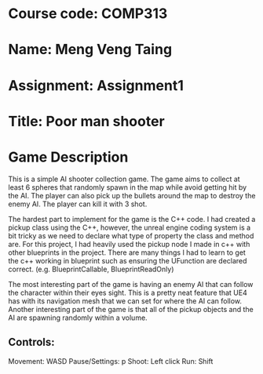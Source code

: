 # Course code: COMP313

# Name: Meng Veng Taing

# Assignment: Assignment1

# Title: Poor man shooter

# Game Description

This is a simple AI shooter collection game. The game aims to collect at least 6 spheres that randomly spawn in the map while avoid getting hit by the AI. The player can also pick up the bullets around the map to destroy the enemy AI. The player can kill it with 3 shot.

The hardest part to implement for the game is the C++ code. I had created a pickup class
using the C++, however, the unreal engine coding system is a bit tricky as we need to declare
what type of property the class and method are. For this project, I had heavily used the pickup node I made in c++ with other blueprints in the project. There are many things I had to learn to get the c++ working in blueprint such as ensuring the UFunction are declared correct. 
(e.g. BlueprintCallable, BlueprintReadOnly)

The most interesting part of the game is having an enemy AI that can follow the character within their eyes sight. This is a pretty neat feature that UE4 has with its navigation mesh that we can set
for where the AI can follow. Another interesting part of the game is that all of the pickup objects and the AI
are spawning randomly within a volume.
 



## Controls:

Movement: WASD
Pause/Settings: p
Shoot: Left click
Run: Shift


